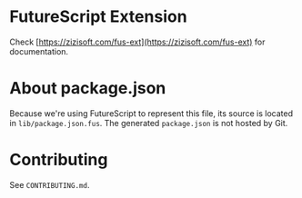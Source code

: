 # FutureScript Extension

Check [https://zizisoft.com/fus-ext](https://zizisoft.com/fus-ext) for documentation.

# About package.json

Because we're using FutureScript to represent this file, its source is located in `lib/package.json.fus`. The generated `package.json` is not hosted by Git.

# Contributing

See `CONTRIBUTING.md`.

